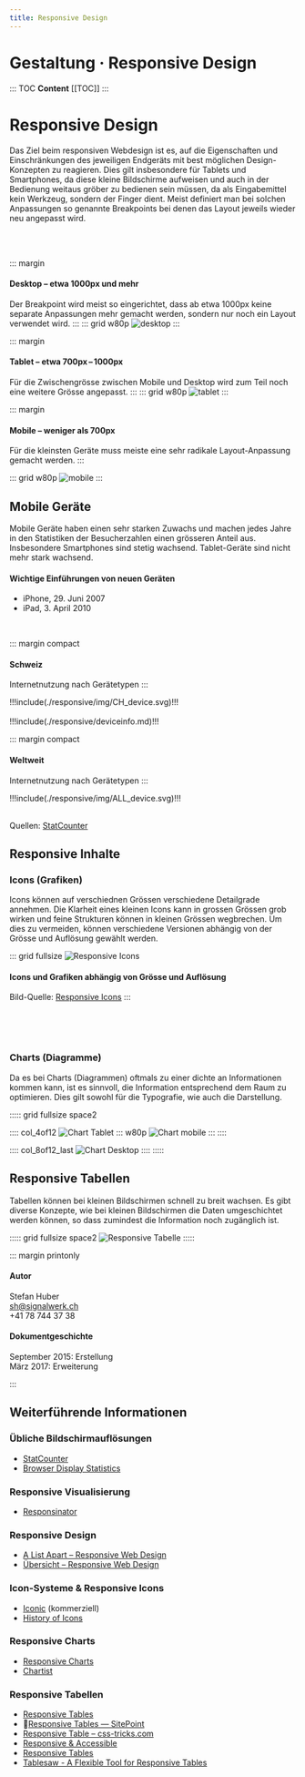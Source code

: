 ```yaml
---
title: Responsive Design
---
```

# Gestaltung · Responsive Design

::: TOC
**Content**
[[TOC]]
:::
<div class='header'></div>


# Responsive Design
Das Ziel beim responsiven Webdesign ist es, auf die Eigenschaften und Einschränkungen des jeweiligen Endgeräts mit best möglichen Design-Konzepten zu reagieren. Dies gilt insbesondere für Tablets und Smartphones, da diese kleine Bildschirme aufweisen und auch in der Bedienung weitaus gröber zu bedienen sein müssen, da als Eingabemittel kein Werkzeug, sondern der Finger dient.
Meist definiert man bei solchen Anpassungen so genannte Breakpoints bei denen das Layout jeweils wieder neu angepasst wird.

<br>
<br>

::: margin
#### Desktop – etwa 1000px und mehr
Der Breakpoint wird meist so
eingerichtet, dass ab etwa 1000px
keine separate Anpassungen
mehr gemacht werden, sondern nur noch ein Layout verwendet wird.
:::
::: grid w80p
![desktop](./img/desktop.svg)
:::
<br>


::: margin
#### Tablet – etwa 700px – 1000px
Für die Zwischengrösse zwischen
Mobile und Desktop wird zum Teil noch eine weitere Grösse angepasst.
:::
::: grid w80p
![tablet](./img/tablet.svg)
:::
<br>


::: margin
#### Mobile – weniger als 700px 
Für die kleinsten Geräte muss
meiste eine sehr radikale Layout-Anpassung gemacht werden.
:::

::: grid w80p
![mobile](./img/mobile.svg)
:::


<div class='header'></div>

## Mobile Geräte
Mobile Geräte haben einen sehr starken Zuwachs und machen jedes Jahre in den Statistiken der Besucherzahlen einen grösseren Anteil aus. Insbesondere Smartphones sind stetig wachsend. Tablet-Geräte sind nicht mehr stark wachsend.

#### Wichtige Einführungen von neuen Geräten
* iPhone, 29. Juni 2007
* iPad, 3. April 2010

<br>

::: margin compact
#### Schweiz
Internetnutzung
nach Gerätetypen
:::

<div class="ct-golden-section box">
!!!include(./responsive/img/CH_device.svg)!!!
</div>

<br>
!!!include(./responsive/deviceinfo.md)!!!



::: margin compact
#### Weltweit
Internetnutzung
nach Gerätetypen
:::
<div class="ct-golden-section box">
!!!include(./responsive/img/ALL_device.svg)!!!
</div>



<br>

Quellen: [StatCounter](http://gs.statcounter.com/)

<div class='header'></div>


## Responsive Inhalte
### Icons (Grafiken)
Icons können auf verschiednen Grössen verschiedene Detailgrade annehmen. Die Klarheit eines kleinen Icons kann in grossen Grössen grob wirken und feine Strukturen können in kleinen Grössen wegbrechen. Um dies zu vermeiden, können verschiedene Versionen abhängig von der Grösse und Auflösung gewählt werden.


::: grid fullsize
![Responsive Icons](./img/homeIcon.svg)

#### Icons und Grafiken abhängig von Grösse und Auflösung
Bild-Quelle: [Responsive Icons](http://responsiveicons.co.uk/)
:::

<br>
<br>
<br>

### Charts (Diagramme)
Da es bei Charts (Diagrammen) oftmals zu einer dichte an Informationen kommen kann, ist es sinnvoll, die Information entsprechend dem Raum zu optimieren. Dies gilt sowohl für die Typografie, wie auch die Darstellung.



::::: grid fullsize space2

:::: col_4of12
![Chart Tablet](./img/chartM.png)
::: w80p
![Chart mobile](./img/chartS.png)
:::
::::

:::: col_8of12_last
![Chart Desktop](./img/chartL.png)
::::
:::::


<div class='header'></div>

## Responsive Tabellen
Tabellen können bei kleinen Bildschirmen schnell zu breit wachsen. Es gibt diverse Konzepte, wie bei kleinen Bildschirmen die Daten umgeschichtet werden können, so dass zumindest die Information noch zugänglich ist.


::::: grid fullsize space2
![Responsive Tabelle](./img/table.svg)
:::::



<div class='header'></div>



::: margin printonly
#### Autor
Stefan Huber  
sh@signalwerk.ch  
+41 78 744 37 38

#### Dokumentgeschichte
September 2015: Erstellung  
März 2017: Erweiterung

:::

## Weiterführende Informationen



### Übliche Bildschirmauflösungen
* [StatCounter](http://gs.statcounter.com/)
* [Browser Display Statistics](http://www.w3schools.com/browsers/browsers_display.asp)

### Responsive Visualisierung
* [Responsinator](http://www.responsinator.com/)

### Responsive Design
* [A List Apart – Responsive Web Design](http://alistapart.com/article/responsive-web-design)
* [Übersicht – Responsive Web Design](https://responsivedesign.is/)

### Icon-Systeme & Responsive Icons
* [Iconic](https://useiconic.com/) (kommerziell)
* [History of Icons](https://historyoficons.com/)

### Responsive Charts
* [Responsive Charts](http://blog.apps.npr.org/2014/05/19/responsive-charts.html)
* [Chartist](https://gionkunz.github.io/chartist-js/examples.html)

### Responsive Tabellen
* [Responsive Tables](http://zurb.com/playground/projects/responsive-tables/index.html)
* [Responsive Tables — SitePoint](http://www.sitepoint.com/responsive-solutions-for-feature-comparison-tables/)
* [Responsive Table – css-tricks.com](https://css-tricks.com/examples/ResponsiveTables/responsive.php)
* [Responsive & Accessible](http://codepen.io/pixelchar/pen/rfuqK)
* [Responsive Tables](http://codepen.io/JasonAGross/pen/rjmyx)
* [Tablesaw - A Flexible Tool for Responsive Tables](http://www.filamentgroup.com/lab/tablesaw.html)
